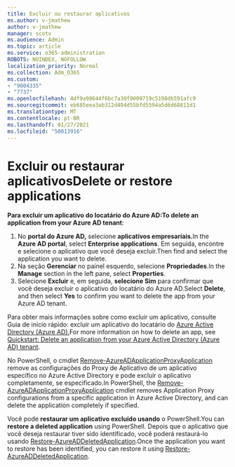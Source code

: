 ```yaml
---
title: Excluir ou restaurar aplicativos
ms.author: v-jmathew
author: v-jmathew
manager: scotv
ms.audience: Admin
ms.topic: article
ms.service: o365-administration
ROBOTS: NOINDEX, NOFOLLOW
localization_priority: Normal
ms.collection: Adm_O365
ms.custom:
- "9004335"
- "7737"
ms.openlocfilehash: 4df9a98644f6bc7a30f9009719c5198db591afc9
ms.sourcegitcommit: eb685eea3ab312d404d55bfd5594a5d6d68811d1
ms.translationtype: MT
ms.contentlocale: pt-BR
ms.lasthandoff: 01/27/2021
ms.locfileid: "50013916"
---
```

# <a name="delete-or-restore-applications"></a><span data-ttu-id="a98ab-102">Excluir ou restaurar aplicativos</span><span class="sxs-lookup"><span data-stu-id="a98ab-102">Delete or restore applications</span></span>

<span data-ttu-id="a98ab-103">**Para excluir um aplicativo do locatário do Azure AD:**</span><span class="sxs-lookup"><span data-stu-id="a98ab-103">**To delete an application from your Azure AD tenant**:</span></span>

1. <span data-ttu-id="a98ab-104">No **portal do Azure AD,** selecione **aplicativos empresariais.**</span><span class="sxs-lookup"><span data-stu-id="a98ab-104">In the **Azure AD portal**, select **Enterprise applications**.</span></span> <span data-ttu-id="a98ab-105">Em seguida, encontre e selecione o aplicativo que você deseja excluir.</span><span class="sxs-lookup"><span data-stu-id="a98ab-105">Then find and select the application you want to delete.</span></span>
2. <span data-ttu-id="a98ab-106">Na seção **Gerenciar** no painel esquerdo, selecione **Propriedades**.</span><span class="sxs-lookup"><span data-stu-id="a98ab-106">In the **Manage** section in the left pane, select **Properties**.</span></span>
3. <span data-ttu-id="a98ab-107">Selecione **Excluir** e, em seguida, **selecione Sim** para confirmar que você deseja excluir o aplicativo do locatário do Azure AD.</span><span class="sxs-lookup"><span data-stu-id="a98ab-107">Select **Delete**, and then select **Yes** to confirm you want to delete the app from your Azure AD tenant.</span></span>

<span data-ttu-id="a98ab-108">Para obter mais informações sobre como excluir um aplicativo, consulte Guia de início rápido: excluir um aplicativo do locatário do [Azure Active Directory (Azure AD).](https://docs.microsoft.com/azure/active-directory/manage-apps/delete-application-portal#delete-an-application-from-your-azure-ad-tenant)</span><span class="sxs-lookup"><span data-stu-id="a98ab-108">For more information on how to delete an app, see [Quickstart: Delete an application from your Azure Active Directory (Azure AD) tenant](https://docs.microsoft.com/azure/active-directory/manage-apps/delete-application-portal#delete-an-application-from-your-azure-ad-tenant).</span></span>

<span data-ttu-id="a98ab-109">No PowerShell, o cmdlet [Remove-AzureADApplicationProxyApplication](https://docs.microsoft.com/powershell/module/azuread/remove-azureadapplicationproxyapplication) remove as configurações do Proxy de Aplicativo de um aplicativo específico no Azure Active Directory e pode excluir o aplicativo completamente, se especificado.</span><span class="sxs-lookup"><span data-stu-id="a98ab-109">In PowerShell, the [Remove-AzureADApplicationProxyApplication](https://docs.microsoft.com/powershell/module/azuread/remove-azureadapplicationproxyapplication) cmdlet removes Application Proxy configurations from a specific application in Azure Active Directory, and can delete the application completely if specified.</span></span>

<span data-ttu-id="a98ab-110">Você pode **restaurar um aplicativo excluído usando** o PowerShell.</span><span class="sxs-lookup"><span data-stu-id="a98ab-110">You can **restore a deleted application** using PowerShell.</span></span> <span data-ttu-id="a98ab-111">Depois que o aplicativo que você deseja restaurar tiver sido identificado, você poderá restaurá-lo usando [Restore-AzureADDeletedApplication](https://docs.microsoft.com/powershell/module/azuread/restore-azureaddeletedapplication).</span><span class="sxs-lookup"><span data-stu-id="a98ab-111">Once the application you want to restore has been identified, you can restore it using [Restore-AzureADDeletedApplication](https://docs.microsoft.com/powershell/module/azuread/restore-azureaddeletedapplication).</span></span>

